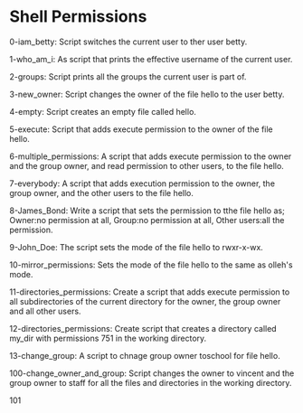 # Shell Permissions

0-iam_betty: Script switches the current user to ther user betty.

1-who_am_i: As script that prints the effective username of the current user.

2-groups: Script prints all the groups the current user is part of.

3-new_owner: Script changes the owner of the file hello to the user betty.

4-empty: Script creates an empty file called hello.

5-execute: Script that adds execute permission to the owner of the file hello.

6-multiple_permissions: A script that adds execute permission to the owner and the group owner, and read permission to other users, to the file hello.

7-everybody: A script that adds execution permission to the owner, the group owner, and the other users to the file hello.

8-James_Bond: Write a script that sets the permission to tthe file hello as; Owner:no permission at all, Group:no permission at all, Other users:all the permission.

9-John_Doe: The script sets the mode of the file hello to rwxr-x-wx.

10-mirror_permissions: Sets the mode of the file hello to the same as olleh's mode.

11-directories_permissions: Create a script that adds execute permission to all subdirectories of the current directory for the owner, the group owner and all other users.

12-directories_permissions: Create script that creates a directory called my_dir with permissions 751 in the working directory.

13-change_group: A script to chnage group owner toschool for file hello.

100-change_owner_and_group: Script changes the owner to vincent and the group owner to staff for all the files and directories in the working directory.

101 
